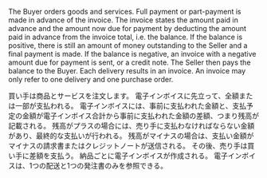 The Buyer orders goods and services. Full payment or part-payment is made in advance of the invoice. The invoice states the amount paid in advance and the amount now due for payment by deducting the amount paid in advance from the invoice total, i.e. the balance. If the balance is positive, there is still an amount of money outstanding to the Seller and a final payment is made. If the balance is negative, an invoice with a negative amount due for payment is sent, or a credit note. The Seller then pays the balance to the Buyer. Each delivery results in an invoice. An invoice may only refer to one delivery and one purchase order.  

買い手は商品とサービスを注文します。 電子インボイスに先立って、全額または一部が支払われる。 電子インボイスには、事前に支払われた金額と、支払予定の金額が電子インボイス合計から事前に支払われた金額の差額、つまり残高が記載される。 残高がプラスの場合には、売り手に支払わなければならない金額があり、最終的な支払いが行われる。 残高がマイナスの場合は、支払い金額がマイナスの請求書またはクレジットノートが送信される。 その後、売り手は買い手に差額を支払う。 納品ごとに電子インボイスが作成される。 電子インボイスは、1つの配送と1つの発注書のみを参照できる。  